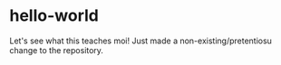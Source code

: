 # hello-world
Let's see what this teaches moi!
Just made a non-existing/pretentiosu change to the repository.
